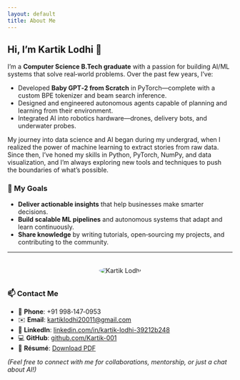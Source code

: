 ```yaml
---
layout: default
title: About Me
---
```


## Hi, I’m Kartik Lodhi 👋

I’m a **Computer Science B.Tech graduate** with a passion for building AI/ML systems that solve real‑world problems. Over the past few years, I’ve:

* Developed **Baby GPT‑2 from Scratch** in PyTorch—complete with a custom BPE tokenizer and beam search inference.
* Designed and engineered autonomous agents capable of planning and learning from their environment.
* Integrated AI into robotics hardware—drones, delivery bots, and underwater probes.

My journey into data science and AI began during my undergrad, when I realized the power of machine learning to extract stories from raw data. Since then, I’ve honed my skills in Python, PyTorch, NumPy, and data visualization, and I’m always exploring new tools and techniques to push the boundaries of what’s possible.

### 🎯 My Goals

* **Deliver actionable insights** that help businesses make smarter decisions.
* **Build scalable ML pipelines** and autonomous systems that adapt and learn continuously.
* **Share knowledge** by writing tutorials, open‑sourcing my projects, and contributing to the community.

---

<div style="text-align:center; margin:2rem 0;">
  <!-- Replace with your actual profile image path -->
  <img src="/assets/images/profile.jpg" alt="Kartik Lodhi" class="profile-photo" style="max-width:200px; border-radius:50%;">
</div>

### 📫 Contact Me

* 📱 **Phone**: +91 998‑147‑0953
* ✉️ **Email**: [kartiklodhi20011@gmail.com](mailto:kartiklodhi20011@gmail.com)
* 🔗 **LinkedIn**: [linkedin.com/in/kartik-lodhi-39212b248](https://www.linkedin.com/in/kartik-lodhi-39212b248/)
* 💻 **GitHub**: [github.com/Kartik-001](https://github.com/Kartik-001)
* 📄 **Résumé**: [Download PDF](https://github.com/Kartik-001/Kartik-001.github.io/raw/main/Kartik_Lodhi_Resume.pdf)

*(Feel free to connect with me for collaborations, mentorship, or just a chat about AI!)*

